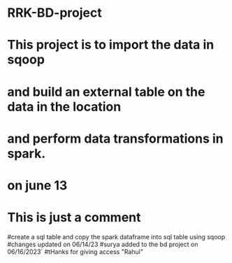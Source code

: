 # RRK-BD-project

# This project is to import the data in sqoop
# and build an external table on the data in the location
# and perform data transformations in spark.
# on june 13
# This is just a comment
#create a sql table and copy the spark dataframe into sql table using sqoop
#changes updated on 06/14/23
#surya added to the bd project on 06/16/2023`
#tHanks for  giving access "Rahul"
